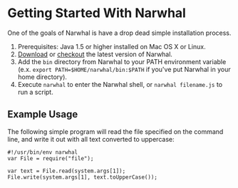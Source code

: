 Getting Started With Narwhal
============================

One of the goals of Narwhal is have a drop dead simple installation process.

1. Prerequisites: Java 1.5 or higher installed on Mac OS X or Linux.
2. [Download](http://github.com/tlrobinson/narwhal/zipball/master) or [checkout](http://github.com/tlrobinson/narwhal) the latest version of Narwhal.
3. Add the `bin` directory from Narwhal to your PATH environment variable (e.x. `export PATH=$HOME/narwhal/bin:$PATH` if you've put Narwhal in your home directory).
4. Execute `narwhal` to enter the Narwhal shell, or `narwhal filename.js` to run a script.

Example Usage
-------------

The following simple program will read the file specified on the command line, and write it out with all text converted to uppercase:

    #!/usr/bin/env narwhal
    var File = require("file");

    var text = File.read(system.args[1]);
    File.write(system.args[1], text.toUpperCase());
